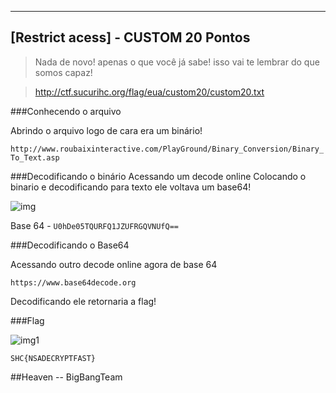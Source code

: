 ------------------------------------
[Restrict acess] - CUSTOM 20 Pontos
------------------------------------

> Nada de novo! apenas o que você já sabe! isso vai te lembrar do que somos capaz!

> http://ctf.sucurihc.org/flag/eua/custom20/custom20.txt

###Conhecendo o arquivo

Abrindo o arquivo logo de cara era um binário!

``` http://www.roubaixinteractive.com/PlayGround/Binary_Conversion/Binary_To_Text.asp ```

###Decodificando o binário
Acessando um decode online
Colocando o binario e decodificando para texto ele voltava um base64!

![img](binario.png)	

Base 64 - ``` U0hDe05TQURFQ1JZUFRGQVNUfQ== ```

###Decodificando o Base64

Acessando outro decode online agora de base 64

``` https://www.base64decode.org ```

Decodificando ele retornaria a flag!

###Flag

![img1](base64.png)

``` SHC{NSADECRYPTFAST} ```

##Heaven -- BigBangTeam
